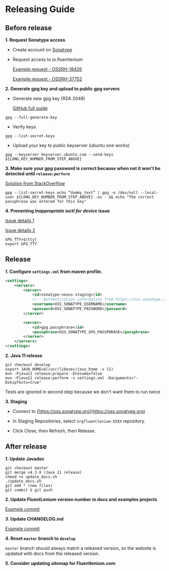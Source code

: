 Releasing Guide
===============

Before release
---------

**1. Request Sonatype access**

* Create account on [Sonatype](https://oss.sonatype.org/)

* Request access to io.fluentlenium

  [Example request - OSSRH-18426](https://issues.sonatype.org/browse/OSSRH-18426)

  [Example request - OSSRH-37752](https://issues.sonatype.org/browse/OSSRH-37752)

**2. Generate gpg key and upload to public gpg servers**

- Generate new gpg key (RSA 2048)

  [GitHub full guide](https://help.github.com/en/articles/generating-a-new-gpg-key)

```
gpg --full-generate-key
```

- Verify keys

```
gpg --list-secret-keys
```

- Upload your key to public keyserver (ubuntu one works)

```
gpg --keyserver keyserver.ubuntu.com --send-keys ${LONG_KEY_NUMBER_FROM_STEP_ABOVE}
```

**3. Make sure your gpg password is correct because when not it won't be detected until `release:perform`**

[Solution from StackOverflow](https://stackoverflow.com/questions/11381123/how-to-use-gpg-command-line-to-check-passphrase-is-correct)

```
gpg --list-secret-keys echo “dummy_text” | gpg -o /dev/null --local-user ${LONG_KEY_NUMBER_FROM_STEP_ABOVE} -as - && echo "The correct passphrase was entered for this key"
```

**4. Preventing _Inappropriate ioctl for device_ issue**

[Issue details 1](https://github.com/keybase/keybase-issues/issues/1712#issuecomment-372158682)

[Issue details 2](https://github.com/keybase/keybase-issues/issues/2798)

```
GPG_TTY=$(tty)
export GPG_TTY
```

Release
---------

**1. Configure `settings.xml` from maven profile.**

```xml
<settings>
    <servers>
        <server>
            <id>sonatype-nexus-staging</id>
            <!-- Authentication information from https://oss.sonatype.org -->
            <username>OSS_SONATYPE_USERNAME</username>
            <password>OSS_SONATYPE_PASSWORD</password>
        </server>

        <server>
            <id>gpg.passphrase</id>
            <passphrase>OSS_SONATYPE_GPG_PASSPHRASE</passphrase>
        </server>
    </servers>
</settings>
```

**2. Java 11 release**

```
git checkout develop
export JAVA_HOME=$(/usr/libexec/java_home -v 11)
mvn -Pjava11 release:prepare -Dresume=false
mvn -Pjava11 release:perform -s settings.xml -Darguments="-DskipTests=true"
```

Tests are ignored in second step because we don't want them to run twice

**3. Staging**

- Connect to [https://oss.sonatype.org](https://oss.sonatype.org)

- In Staging Repositories, select ```orgfluentlenium-XXXX``` repository.

- Click Close, then Refresh, then Release.

After release
---------

**1. Update Javadoc**

```
git checkout master
git merge v4.3.0 (Java 11 release)
chmod +x update_docs.sh
./update_docs.sh
git add * (new files)
git commit & git push
```

**2. Update FluentLenium version number in docs and examples projects**

[Example commit](https://github.com/FluentLenium/FluentLenium/commit/69175ef94990dc47527f694ea3b37102d447fbab)

**3. Update CHANGELOG.md**

[Example commit](https://github.com/FluentLenium/FluentLenium/commit/69175ef94990dc47527f694ea3b37102d447fbab)

**4. Reset `master` branch to `develop`**

`master` branch should always match a released version, so the website is
updated with docs from the released version.

**5. Consider updating sitemap for Fluentlenium.com**